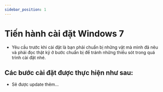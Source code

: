 ```yaml
---
sidebar_position: 1
---
```

# Tiến hành cài đặt Windows 7
- Yêu cầu trước khi cài đặt là bạn phải chuẩn bị những vật mà mình đã nêu và phải đọc thật kỹ ở bước chuẩn bị để tránh những thiếu sót trong quá trình cài đặt nhé.
## Các bước cài đặt được thực hiện như sau:
- Sẽ được update thêm...
